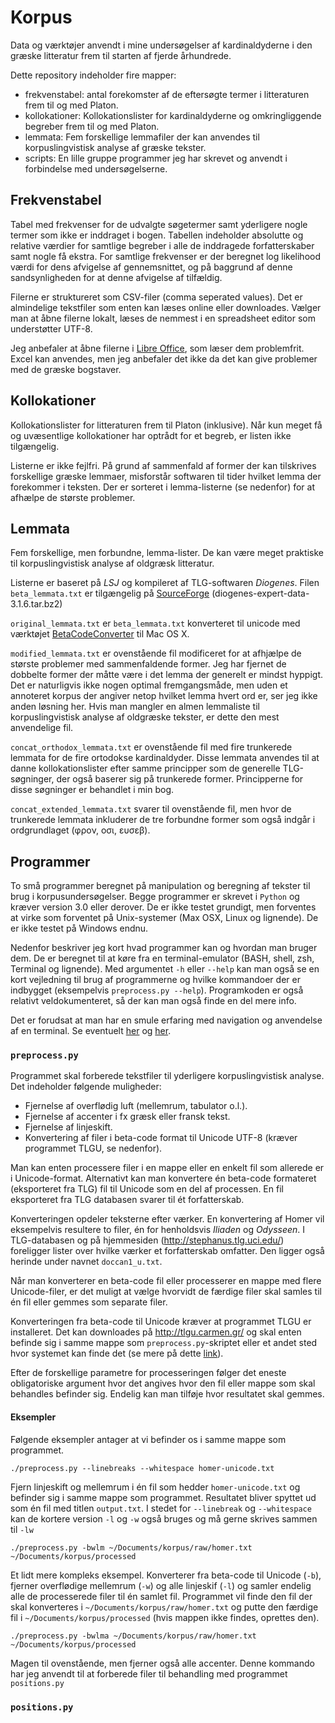 Korpus
======

Data og værktøjer anvendt i mine undersøgelser af kardinaldyderne i den græske litteratur frem til starten af fjerde århundrede.

Dette repository indeholder fire mapper:
- frekvenstabel: antal forekomster af de eftersøgte termer i litteraturen frem til og med Platon.
- kollokationer: Kollokationslister for kardinaldyderne og omkringliggende begreber frem til og med Platon.
- lemmata: Fem forskellige lemmafiler der kan anvendes til korpuslingvistisk analyse af græske tekster. 
- scripts: En lille gruppe programmer jeg har skrevet og anvendt i forbindelse med undersøgelserne.

## Frekvenstabel

Tabel med frekvenser for de udvalgte søgetermer samt yderligere nogle termer som ikke er inddraget i bogen. Tabellen indeholder absolutte og relative værdier for samtlige begreber i alle de inddragede forfatterskaber samt nogle få ekstra. For samtlige frekvenser er der beregnet log likelihood værdi for dens afvigelse af gennemsnittet, og på baggrund af denne sandsynligheden for at denne afvigelse af tilfældig.

Filerne er struktureret som CSV-filer (comma seperated values). Det er almindelige tekstfiler som enten kan læses online eller downloades. Vælger man at åbne filerne lokalt, læses de nemmest i en spreadsheet editor som understøtter UTF-8.

Jeg anbefaler at åbne filerne i [Libre Office](http://da.libreoffice.org/), som læser dem problemfrit. Excel kan anvendes, men jeg anbefaler det ikke da det kan give problemer med de græske bogstaver.


## Kollokationer


Kollokationslister for litteraturen frem til Platon (inklusive). Når kun meget få og uvæsentlige kollokationer har optrådt for et begreb, er listen ikke tilgængelig.

Listerne er ikke fejlfri. På grund af sammenfald af former der kan tilskrives forskellige græske lemmaer, misforstår softwaren til tider hvilket lemma der forekommer i teksten. Der er sorteret i lemma-listerne (se nedenfor) for at afhælpe de største problemer.


## Lemmata


Fem forskellige, men forbundne, lemma-lister. De kan være meget praktiske til korpuslingvistisk analyse af oldgræsk litteratur. 

Listerne er baseret på _LSJ_ og kompileret af TLG-softwaren _Diogenes_. 
Filen `beta_lemmata.txt` er tilgængelig på [SourceForge](http://sourceforge.net/projects/diogenes/files/diogenes/3.1.6/)
 (diogenes-expert-data-3.1.6.tar.bz2) 

`original_lemmata.txt` er `beta_lemmata.txt` konverteret til unicode med værktøjet [BetaCodeConverter](http://www.lucius-hartmann.ch/programme/bcconver.php) til Mac OS X. 

`modified_lemmata.txt` er ovenstående fil modificeret for at afhjælpe de største problemer med sammenfaldende former. Jeg har fjernet de dobbelte former der måtte være i det lemma der generelt er mindst hyppigt. Det er naturligvis ikke nogen optimal fremgangsmåde, men uden et annoteret korpus der angiver netop hvilket lemma hvert ord er, ser jeg ikke anden løsning her. Hvis man mangler en almen lemmaliste til korpuslingvistisk analyse af oldgræske tekster, er dette den mest anvendelige fil. 

`concat_orthodox_lemmata.txt` er ovenstående fil med fire trunkerede lemmata for de fire ortodokse kardinaldyder. Disse lemmata anvendes til at danne kollokationslister efter samme principper som de generelle TLG-søgninger, der også baserer sig på trunkerede former. Principperne for disse søgninger er behandlet i min bog.

`concat_extended_lemmata.txt` svarer til ovenstående fil, men hvor de trunkerede lemmata inkluderer de tre forbundne former som også indgår i ordgrundlaget (φρον, οσι, ευσεβ).

## Programmer

To små programmer beregnet på manipulation og beregning af tekster til
brug i korpusundersøgelser. Begge programmer er skrevet i `Python` og
kræver version 3.0 eller derover. De er ikke testet grundigt, men
forventes at virke som forventet på Unix-systemer (Max OSX, Linux og
lignende). De er ikke testet på Windows endnu.

Nedenfor beskriver jeg kort hvad programmer kan og hvordan man bruger
dem. De er beregnet til at køre fra en terminal-emulator (BASH, shell,
zsh, Terminal og lignende). Med argumentet `-h` eller `--help` kan man
også se en kort vejledning til brug af programmerne og hvilke
kommandoer der er indbygget (eksempelvis
`preprocess.py --help`). Programkoden er også relativt
veldokumenteret, så der kan man også finde en del mere info.

Det er forudsat at man har en smule erfaring med navigation og
anvendelse af en terminal. Se eventuelt
[her](http://www.dummies.com/how-to/content/how-to-use-basic-unix-commands-to-work-in-terminal.html)
og
[her](https://mattwilcox.net/archives/a-very-basic-introduction-to-the-command-line-terminal-and-shell/).

### `preprocess.py`

Programmet skal forberede tekstfiler til yderligere korpuslingvistisk
analyse. Det indeholder følgende muligheder:
* Fjernelse af overflødig luft (mellemrum, tabulator o.l.).
* Fjernelse af accenter i fx græsk eller fransk tekst.
* Fjernelse af linjeskift.
* Konvertering af filer i beta-code format til Unicode UTF-8 (kræver
programmet TLGU, se nedenfor).

Man kan enten processere filer i en mappe eller en enkelt fil som
allerede er i Unicode-format. Alternativt kan man konvertere én
beta-code formateret (eksporteret fra TLG) fil til Unicode som en del
af processen. En fil eksporteret fra TLG databasen svarer til ét
forfatterskab. 

Konverteringen opdeler teksterne efter værker. En konvertering af
Homer vil eksempelvis resultere to filer, én for henholdsvis *Iliaden*
og *Odysseen*. I TLG-databasen og på hjemmesiden
(http://stephanus.tlg.uci.edu/) foreligger lister over hvilke værker
et forfatterskab omfatter. Den ligger også herinde under navnet
`doccan1_u.txt`.

Når man konverterer en beta-code fil eller processerer en mappe med
flere Unicode-filer, er det muligt at vælge hvorvidt de færdige filer skal
samles til én fil eller gemmes som separate filer.

Konverteringen fra beta-code til Unicode kræver at programmet TLGU er
installeret. Det kan downloades på http://tlgu.carmen.gr/ og skal
enten befinde sig i samme mappe som `preprocess.py`-skriptet eller
et andet sted hvor systemet kan finde det (se mere på dette
[link](http://www.cyberciti.biz/faq/unix-linux-adding-path/)). 

Efter de forskellige parametre for processeringen følger det eneste
obligatoriske argument hvor det angives hvor den fil eller mappe som
skal behandles befinder sig. Endelig kan man tilføje hvor resultatet
skal gemmes.

#### Eksempler

Følgende eksempler antager at vi befinder os i samme mappe som
programmet. 

```
./preprocess.py --linebreaks --whitespace homer-unicode.txt
```

Fjern linjeskift og mellemrum i én fil som hedder `homer-unicode.txt`
og befinder sig i samme mappe som programmet. Resultatet bliver
spyttet ud som én fil med titlen `output.txt`. I stedet for
`--linebreak` og `--whitespace` kan de kortere version `-l` og `-w`
også bruges og må gerne skrives sammen til `-lw`

```
./preprocess.py -bwlm ~/Documents/korpus/raw/homer.txt ~/Documents/korpus/processed
```
Et lidt mere kompleks eksempel. Konverterer fra beta-code til Unicode
(`-b`), fjerner overflødige mellemrum (`-w`) og alle linjeskif (`-l`)
og samler endelig alle de processerede filer til én samlet fil.
Programmet vil finde den fil der skal konverteres i
`~/Documents/korpus/raw/homer.txt` og putte den færdige fil i
`~/Documents/korpus/processed` (hvis mappen ikke findes, oprettes
den).

```
./preprocess.py -bwlma ~/Documents/korpus/raw/homer.txt ~/Documents/korpus/processed
```
Magen til ovenstående, men fjerner også alle accenter. Denne kommando
har jeg anvendt til at forberede filer til behandling med programmet `positions.py`

### `positions.py`


